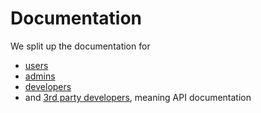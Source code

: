 # Documentation

We split up the documentation for
- [users](01-user/user_guide.md)
- [admins](02-admin/README.md)
- [developers](04-contributing/README.md)
- and [3rd party developers](03-3rd_party_developer/oauth2_guide.md), meaning API documentation